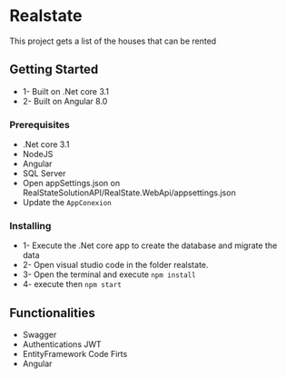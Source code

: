 # Realstate

This project gets a list of the houses that can be rented

## Getting Started
* 1- Built on .Net core 3.1
* 2- Built  on Angular 8.0

### Prerequisites 
* .Net core 3.1
* NodeJS
* Angular
* SQL Server
* Open appSettings.json on RealStateSolutionAPI/RealState.WebApi/appsettings.json
* Update the `AppConexion`


### Installing
* 1- Execute the .Net core app to create the database and migrate the data
* 2- Open visual studio code in the folder realstate.
* 3- Open the terminal and execute `npm install`
* 4- execute then `npm start`

## Functionalities
* Swagger
* Authentications JWT
* EntityFramework Code Firts 
* Angular
